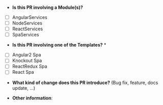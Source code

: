 * **Is this PR involving a Module(s)?**
- [ ] AngularServices
- [ ] NodeServices
- [ ] ReactServices
- [ ] SpaServices

* **Is this PR involving one of the Templates?** *
- [ ] Angular2 Spa
- [ ] Knockout Spa 
- [ ] ReactRedux Spa
- [ ] React Spa

* **What kind of change does this PR introduce?** (Bug fix, feature, docs update, ...)

* **Other information**:
